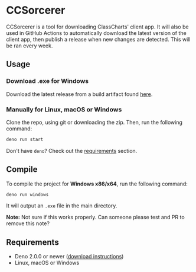 # CCSorcerer
CCSorcerer is a tool for downloading ClassCharts' client app.
It will also be used in GitHub Actions to automatically download the latest version of the client app, then publish a release when new changes are detected. This will be ran every week.

## Usage
### Download .exe for Windows
Download the latest release from a build artifact found [here][actions].
### Manually for Linux, macOS or Windows
Clone the repo, using git or downloading the zip. Then, run the following command:
```bash
deno run start
```
Don't have `deno`? Check out the [requirements](#requirements) section.

## Compile
To compile the project for **Windows x86/x64**, run the following command:
```bash
deno run windows
```
It will output an `.exe` file in the main directory.

**Note:** Not sure if this works properly. Can someone please test and PR to remove this note?

## Requirements
- Deno 2.0.0 or newer ([download instructions][deno_install])
- Linux, macOS or Windows

[deno_install]: https://docs.deno.com/runtime/#install-deno
[actions]: https://github.com/CommunityCharts/CCSorcerer/actions/workflows/deno.yml